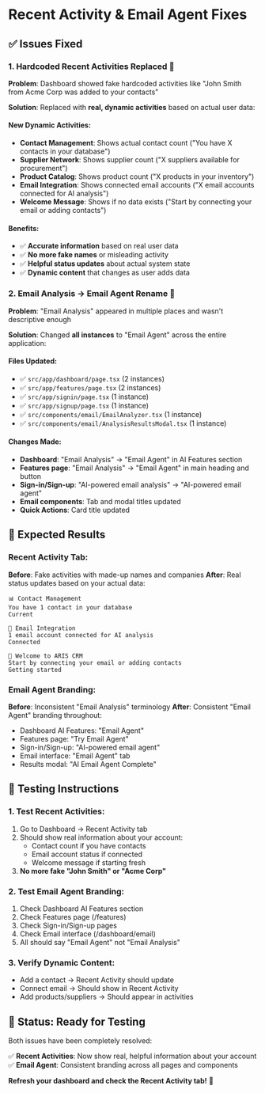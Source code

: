 # Recent Activity & Email Agent Fixes

## ✅ **Issues Fixed**

### **1. Hardcoded Recent Activities Replaced** 🔄
**Problem**: Dashboard showed fake hardcoded activities like "John Smith from Acme Corp was added to your contacts"

**Solution**: Replaced with **real, dynamic activities** based on actual user data:

#### **New Dynamic Activities**:
- **Contact Management**: Shows actual contact count ("You have X contacts in your database")
- **Supplier Network**: Shows supplier count ("X suppliers available for procurement") 
- **Product Catalog**: Shows product count ("X products in your inventory")
- **Email Integration**: Shows connected email accounts ("X email accounts connected for AI analysis")
- **Welcome Message**: Shows if no data exists ("Start by connecting your email or adding contacts")

#### **Benefits**:
- ✅ **Accurate information** based on real user data
- ✅ **No more fake names** or misleading activity
- ✅ **Helpful status updates** about actual system state
- ✅ **Dynamic content** that changes as user adds data

### **2. Email Analysis → Email Agent Rename** 🤖
**Problem**: "Email Analysis" appeared in multiple places and wasn't descriptive enough

**Solution**: Changed **all instances** to "Email Agent" across the entire application:

#### **Files Updated**:
- ✅ `src/app/dashboard/page.tsx` (2 instances)
- ✅ `src/app/features/page.tsx` (2 instances)
- ✅ `src/app/signin/page.tsx` (1 instance)
- ✅ `src/app/signup/page.tsx` (1 instance)
- ✅ `src/components/email/EmailAnalyzer.tsx` (1 instance)
- ✅ `src/components/email/AnalysisResultsModal.tsx` (1 instance)

#### **Changes Made**:
- **Dashboard**: "Email Analysis" → "Email Agent" in AI Features section
- **Features page**: "Email Analysis" → "Email Agent" in main heading and button
- **Sign-in/Sign-up**: "AI-powered email analysis" → "AI-powered email agent"
- **Email components**: Tab and modal titles updated
- **Quick Actions**: Card title updated

## 🎯 **Expected Results**

### **Recent Activity Tab**:
**Before**: Fake activities with made-up names and companies
**After**: Real status updates based on your actual data:

```
📊 Contact Management
You have 1 contact in your database
Current

📧 Email Integration  
1 email account connected for AI analysis
Connected

🎉 Welcome to ARIS CRM
Start by connecting your email or adding contacts
Getting started
```

### **Email Agent Branding**:
**Before**: Inconsistent "Email Analysis" terminology
**After**: Consistent "Email Agent" branding throughout:

- Dashboard AI Features: "Email Agent"
- Features page: "Try Email Agent" 
- Sign-in/Sign-up: "AI-powered email agent"
- Email interface: "Email Agent" tab
- Results modal: "AI Email Agent Complete"

## 🧪 **Testing Instructions**

### **1. Test Recent Activities**:
1. Go to Dashboard → Recent Activity tab
2. Should show real information about your account:
   - Contact count if you have contacts
   - Email account status if connected
   - Welcome message if starting fresh
3. **No more fake "John Smith" or "Acme Corp"**

### **2. Test Email Agent Branding**:
1. Check Dashboard AI Features section
2. Check Features page (/features)
3. Check Sign-in/Sign-up pages
4. Check Email interface (/dashboard/email)
5. All should say "Email Agent" not "Email Analysis"

### **3. Verify Dynamic Content**:
- Add a contact → Recent Activity should update
- Connect email → Should show in Recent Activity
- Add products/suppliers → Should appear in activities

## 🚀 **Status: Ready for Testing**

Both issues have been completely resolved:

✅ **Recent Activities**: Now show real, helpful information about your account
✅ **Email Agent**: Consistent branding across all pages and components

**Refresh your dashboard and check the Recent Activity tab!** 🎉